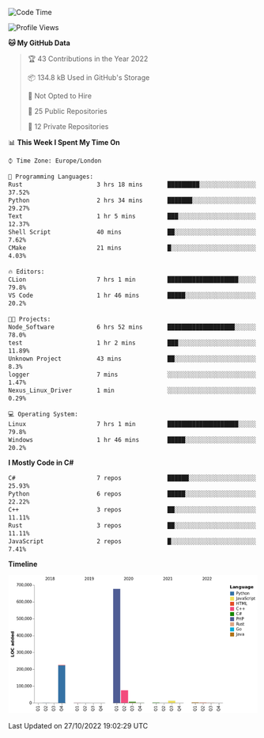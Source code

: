 <!--START_SECTION:waka-->
![Code Time](http://img.shields.io/badge/Code%20Time-341%20hrs%2021%20mins-blue)

![Profile Views](http://img.shields.io/badge/Profile%20Views-0-blue)

**🐱 My GitHub Data** 

> 🏆 43 Contributions in the Year 2022
 > 
> 📦 134.8 kB Used in GitHub's Storage 
 > 
> 🚫 Not Opted to Hire
 > 
> 📜 25 Public Repositories 
 > 
> 🔑 12 Private Repositories  
 > 
📊 **This Week I Spent My Time On** 

```text
⌚︎ Time Zone: Europe/London

💬 Programming Languages: 
Rust                     3 hrs 18 mins       █████████░░░░░░░░░░░░░░░░   37.52% 
Python                   2 hrs 34 mins       ███████░░░░░░░░░░░░░░░░░░   29.27% 
Text                     1 hr 5 mins         ███░░░░░░░░░░░░░░░░░░░░░░   12.37% 
Shell Script             40 mins             ██░░░░░░░░░░░░░░░░░░░░░░░   7.62% 
CMake                    21 mins             █░░░░░░░░░░░░░░░░░░░░░░░░   4.03%

🔥 Editors: 
CLion                    7 hrs 1 min         ████████████████████░░░░░   79.8% 
VS Code                  1 hr 46 mins        █████░░░░░░░░░░░░░░░░░░░░   20.2%

🐱‍💻 Projects: 
Node_Software            6 hrs 52 mins       ███████████████████░░░░░░   78.0% 
test                     1 hr 2 mins         ███░░░░░░░░░░░░░░░░░░░░░░   11.89% 
Unknown Project          43 mins             ██░░░░░░░░░░░░░░░░░░░░░░░   8.3% 
logger                   7 mins              ░░░░░░░░░░░░░░░░░░░░░░░░░   1.47% 
Nexus_Linux_Driver       1 min               ░░░░░░░░░░░░░░░░░░░░░░░░░   0.29%

💻 Operating System: 
Linux                    7 hrs 1 min         ████████████████████░░░░░   79.8% 
Windows                  1 hr 46 mins        █████░░░░░░░░░░░░░░░░░░░░   20.2%

```

**I Mostly Code in C#** 

```text
C#                       7 repos             ██████░░░░░░░░░░░░░░░░░░░   25.93% 
Python                   6 repos             █████░░░░░░░░░░░░░░░░░░░░   22.22% 
C++                      3 repos             ██░░░░░░░░░░░░░░░░░░░░░░░   11.11% 
Rust                     3 repos             ██░░░░░░░░░░░░░░░░░░░░░░░   11.11% 
JavaScript               2 repos             █░░░░░░░░░░░░░░░░░░░░░░░░   7.41%

```


**Timeline**

![Chart not found](https://raw.githubusercontent.com/Jirubizu/Jirubizu/master/charts/bar_graph.png) 


 Last Updated on 27/10/2022 19:02:29 UTC
<!--END_SECTION:waka-->